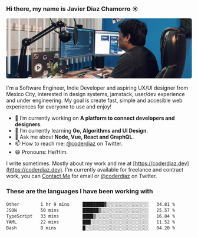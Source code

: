 ### Hi there, my name is Javier Diaz Chamorro ☀️
![My Setup](./cover.png)

I'm a Software Engineer, Indie Developer and aspiring UX/UI designer from Mexico City, interested in design systems, jamstack, user/dev experience and under engineering. My goal is create fast, simple and accesible web experiences for everyone to use and enjoy!

<!--
**coderdiaz/coderdiaz** is a ✨ _special_ ✨ repository because its `README.md` (this file) appears on your GitHub profile.

Here are some ideas to get you started:

- 🔭 I’m currently working on ...
- 🌱 I’m currently learning ...
- 👯 I’m looking to collaborate on ...
- 🤔 I’m looking for help with ...
- 💬 Ask me about ...
- 📫 How to reach me: ...
- 😄 Pronouns: ...
- ⚡ Fun fact: ...
-->

- 🔭  I’m currently working on **A platform to connect developers and designers**.
- 🌱  I’m currently learning **Go, Algorithms and UI Design**.
- 💬  Ask me about **Node, Vue, React and GraphQL**.
- 📫  How to reach me: [@coderdiaz](https://twitter.com/coderdiaz) on Twitter.
- 😄  Pronouns: He/Him.

I write sometimes. Mostly about my work and me at [https://coderdiaz.dev](https://coderdiaz.dev). I'm currently available for freelance and contract work, you can [Contact Me](mailto:hey@coderdiaz.me) for email or [@coderdiaz](https://twitter.com/coderdiaz) on Twitter.

### These are the languages I have been working with
<!--START_SECTION:waka-->
```text
Other        1 hr 9 mins     ████████▓░░░░░░░░░░░░░░░░   34.81 % 
JSON         50 mins         ██████▒░░░░░░░░░░░░░░░░░░   25.57 % 
TypeScript   33 mins         ████▒░░░░░░░░░░░░░░░░░░░░   16.84 % 
YAML         22 mins         ███░░░░░░░░░░░░░░░░░░░░░░   11.52 % 
Bash         8 mins          █░░░░░░░░░░░░░░░░░░░░░░░░   04.20 % 
```
<!--END_SECTION:waka-->
